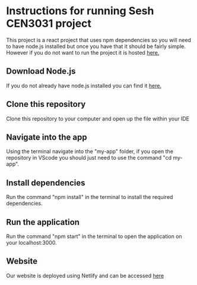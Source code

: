 # Instructions for running Sesh CEN3031 project
This project is a react project that uses npm dependencies so you will need to have node.js installed but once you have that it should be fairly simple.
However if you do not want to run the project it is hosted [here.](https://glittery-bienenstitch-06fdd7.netlify.app/)

## Download Node.js
If you do not already have node.js installed you can find it [here.](https://nodejs.org/en/download/)

## Clone this repository
Clone this repository to your computer and open up the file within your IDE

## Navigate into the app
Using the terminal navigate into the "my-app" folder, if you open the repository in VScode you should just need to use the command "cd my-app".

## Install dependencies
Run the command "npm install" in the terminal to install the required dependencies.

## Run the application
Run the command "npm start" in the terminal to open the application on your localhost:3000.

## Website
Our website is deployed using Netlify and can be accessed [here](https://glittery-bienenstitch-06fdd7.netlify.app/)
